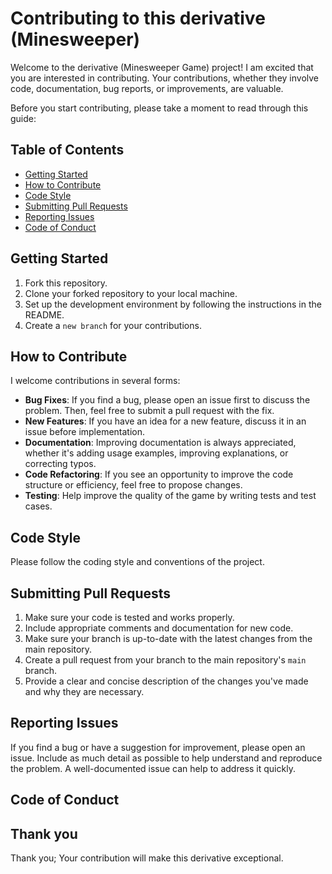 # Contributing to this derivative (Minesweeper)

Welcome to the derivative (Minesweeper Game) project! I am excited that you are interested in contributing.
Your contributions, whether they involve code, documentation, bug reports, or improvements, are valuable.

Before you start contributing, please take a moment to read through this guide:

## Table of Contents

- [Getting Started](#getting-started)
- [How to Contribute](#how-to-contribute)
- [Code Style](#code-style)
- [Submitting Pull Requests](#submitting-pull-requests)
- [Reporting Issues](#reporting-issues)
- [Code of Conduct](#code-of-conduct)

## Getting Started

1. Fork this repository.
2. Clone your forked repository to your local machine.
3. Set up the development environment by following the instructions in the README.
4. Create a `new branch` for your contributions.

## How to Contribute

I welcome contributions in several forms:

- **Bug Fixes**: If you find a bug, please open an issue first to discuss the problem. Then, feel free to submit a pull request with the fix.
- **New Features**: If you have an idea for a new feature, discuss it in an issue before implementation.
- **Documentation**: Improving documentation is always appreciated, whether it's adding usage examples, improving explanations, or correcting typos.
- **Code Refactoring**: If you see an opportunity to improve the code structure or efficiency, feel free to propose changes.
- **Testing**: Help improve the quality of the game by writing tests and test cases.

## Code Style

Please follow the coding style and conventions of the project.

## Submitting Pull Requests

1. Make sure your code is tested and works properly.
2. Include appropriate comments and documentation for new code.
3. Make sure your branch is up-to-date with the latest changes from the main repository.
4. Create a pull request from your branch to the main repository's `main` branch.
5. Provide a clear and concise description of the changes you've made and why they are necessary.

## Reporting Issues

If you find a bug or have a suggestion for improvement, please open an issue. Include as much detail as possible to help understand and reproduce the problem.
A well-documented issue can help to address it quickly.

## Code of Conduct

## Thank you

Thank you; Your contribution will make this derivative exceptional.
